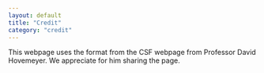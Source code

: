 ```yaml
---
layout: default
title: "Credit"
category: "credit"
---
```


This webpage uses the format from the CSF webpage from Professor David Hovemeyer. We appreciate for him sharing the page.